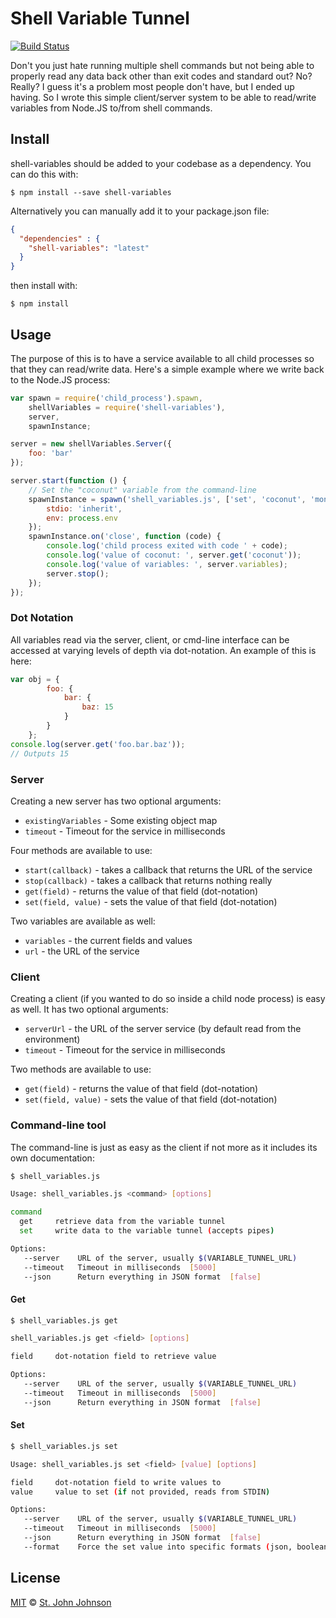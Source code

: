 # Shell Variable Tunnel
[![Build Status](https://api.shippable.com/projects/53c2c9dc9852f53a0298c139/badge/master)](https://www.shippable.com/projects/53c2c9dc9852f53a0298c139)

Don't you just hate running multiple shell commands but not being able to properly read any data back other than exit codes and standard out?  No?  Really?  I guess it's a problem most people don't have, but I ended up having.  So I wrote this simple client/server system to be able to read/write variables from Node.JS to/from shell commands.

## Install

shell-variables should be added to your codebase as a dependency.  You can do this with:

``` shell
$ npm install --save shell-variables
```

Alternatively you can manually add it to your package.json file:

``` json
{
  "dependencies" : {
    "shell-variables": "latest"
  }
}
```

then install with:

``` shell
$ npm install
```

## Usage

The purpose of this is to have a service available to all child processes so that they can read/write data.  Here's a simple example where we write back to the Node.JS process:

```JavaScript
var spawn = require('child_process').spawn,
    shellVariables = require('shell-variables'),
    server,
    spawnInstance;

server = new shellVariables.Server({
    foo: 'bar'
});

server.start(function () {
    // Set the "coconut" variable from the command-line
    spawnInstance = spawn('shell_variables.js', ['set', 'coconut', 'monkey'], {
        stdio: 'inherit',
        env: process.env
    });
    spawnInstance.on('close', function (code) {
        console.log('child process exited with code ' + code);
        console.log('value of coconut: ', server.get('coconut'));
        console.log('value of variables: ', server.variables);
        server.stop();
    });
});
```

### Dot Notation

All variables read via the server, client, or cmd-line interface can be accessed at varying levels of depth via dot-notation.  An example of this is here:

```JavaScript
var obj = {
        foo: {
            bar: {
                baz: 15
            }
        }
    };
console.log(server.get('foo.bar.baz'));
// Outputs 15
```

### Server

Creating a new server has two optional arguments:
 - `existingVariables` - Some existing object map
 - `timeout` - Timeout for the service in milliseconds

Four methods are available to use:
 - `start(callback)` - takes a callback that returns the URL of the service
 - `stop(callback)` - takes a callback that returns nothing really
 - `get(field)` - returns the value of that field (dot-notation)
 - `set(field, value)` - sets the value of that field (dot-notation)

Two variables are available as well:
 - `variables` - the current fields and values
 - `url` - the URL of the service

### Client

Creating a client (if you wanted to do so inside a child node process) is easy as well.  It has two optional arguments:
 - `serverUrl` - the URL of the server service (by default read from the environment)
 - `timeout` - Timeout for the service in milliseconds

Two methods are available to use:
 - `get(field)` - returns the value of that field (dot-notation)
 - `set(field, value)` - sets the value of that field (dot-notation)

### Command-line tool

The command-line is just as easy as the client if not more as it includes its own documentation:

``` bash
$ shell_variables.js

Usage: shell_variables.js <command> [options]

command
  get     retrieve data from the variable tunnel
  set     write data to the variable tunnel (accepts pipes)

Options:
   --server    URL of the server, usually $(VARIABLE_TUNNEL_URL)
   --timeout   Timeout in milliseconds  [5000]
   --json      Return everything in JSON format  [false]
```

#### Get

``` bash
$ shell_variables.js get

shell_variables.js get <field> [options]

field     dot-notation field to retrieve value

Options:
   --server    URL of the server, usually $(VARIABLE_TUNNEL_URL)
   --timeout   Timeout in milliseconds  [5000]
   --json      Return everything in JSON format  [false]
```
#### Set

``` bash
$ shell_variables.js set

Usage: shell_variables.js set <field> [value] [options]

field     dot-notation field to write values to
value     value to set (if not provided, reads from STDIN)

Options:
   --server    URL of the server, usually $(VARIABLE_TUNNEL_URL)
   --timeout   Timeout in milliseconds  [5000]
   --json      Return everything in JSON format  [false]
   --format    Force the set value into specific formats (json, boolean, float, integer, string)  [string]

```
## License

[MIT](http://opensource.org/licenses/MIT) © [St. John Johnson](http://stjohnjohnson.com)
